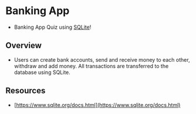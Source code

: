# Banking App

- Banking App Quiz using [SQLite](https://www.sqlite.org/index.html)!

## Overview

- Users can create bank accounts, send and receive money to each other, withdraw and add money. All transactions are transferred to the database using SQLite.

## Resources

- [https://www.sqlite.org/docs.html](https://www.sqlite.org/docs.html)
